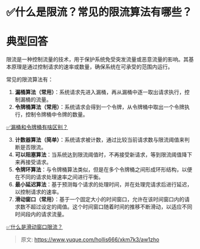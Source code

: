 # ✅什么是限流？常见的限流算法有哪些？

# 典型回答


限流是一种控制流量的技术，用于保护系统免受突发流量或恶意流量的影响。其基本原理是通过控制请求的速率或数量，确保系统在可承受的范围内运行。



常见的限流算法有：

1. **漏桶算法（常用）**：系统请求先进入漏桶，再从漏桶中逐一取出请求执行，控制漏桶的流量。
2. **令牌桶算法（常用）**：系统请求会得到一个令牌，从令牌桶中取出一个令牌执行，控制令牌桶中令牌的数量。



[✅漏桶和令牌桶有啥区别？](https://www.yuque.com/hollis666/xkm7k3/pnv0aynzyongiuiz)



3. **计数器算法（简单）**：系统请求被计数，通过比较当前请求数与限流阈值来判断是否限流。
4. **可以阻塞算法**：当系统达到限流阈值时，不再接受新请求，等到限流阈值降下来再接受请求。
5. **令牌环算法**：与令牌桶算法类似，但是在多个令牌桶之间形成环形结构，以便在不同的请求处理速率之间进行平衡。
6. **最小延迟算法**：基于预测每个请求的处理时间，并在处理完请求后进行延迟，以控制请求的速率。
7. **滑动窗口（常用）**：基于一个固定大小的时间窗口，允许在该时间窗口内的请求数不超过设定的阈值。这个时间窗口随着时间的推移不断滑动，以适应不同时间段内的请求流量。



[✅什么是滑动窗口限流？](https://www.yuque.com/hollis666/xkm7k3/hvuigwzxls4qd3sy)







> 原文: <https://www.yuque.com/hollis666/xkm7k3/aw1zho>